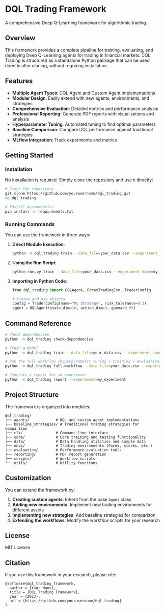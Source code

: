 # DQL Trading Framework

A comprehensive Deep Q-Learning framework for algorithmic trading.

## Overview

This framework provides a complete pipeline for training, evaluating, and deploying Deep Q-Learning agents for trading in financial markets. DQL Trading is structured as a standalone Python package that can be used directly after cloning, without requiring installation.

## Features

- **Multiple Agent Types**: DQL Agent and Custom Agent implementations
- **Modular Design**: Easily extend with new agents, environments, and strategies
- **Comprehensive Evaluation**: Detailed metrics and performance analysis
- **Professional Reporting**: Generate PDF reports with visualizations and analysis
- **Hyperparameter Tuning**: Automated tuning to find optimal parameters
- **Baseline Comparison**: Compare DQL performance against traditional strategies
- **MLflow Integration**: Track experiments and metrics

## Getting Started

### Installation

No installation is required. Simply clone the repository and use it directly:

```bash
# Clone the repository
git clone https://github.com/yourusername/dql_trading.git
cd dql_trading

# Install dependencies
pip install -r requirements.txt
```

### Running Commands

You can use the framework in three ways:

1. **Direct Module Execution**:
   ```bash
   python -m dql_trading train --data_file=your_data.csv --experiment_name=my_experiment
   ```

2. **Using the Run Script**:
   ```bash
   python run.py train --data_file=your_data.csv --experiment_name=my_experiment
   ```

3. **Importing in Python Code**:
   ```python
   from dql_trading import DQLAgent, ForexTradingEnv, TraderConfig
   
   # Create and use objects
   config = TraderConfig(name="My Strategy", risk_tolerance=0.2)
   agent = DQLAgent(state_dim=10, action_dim=3, gamma=0.99)
   ```

## Command Reference

```bash
# Check dependencies
python -m dql_trading check-dependencies

# Train a model
python -m dql_trading train --data_file=your_data.csv --experiment_name=my_experiment

# Run the full workflow (hyperparameter tuning + training + evaluation)
python -m dql_trading full-workflow --data_file=your_data.csv --experiment_name=my_experiment

# Generate a report for an experiment
python -m dql_trading report --experiment=my_experiment
```

## Project Structure

The framework is organized into modules:

```
dql_trading/
├── agents/            # DQL and custom agent implementations
├── baseline_strategies/ # Traditional trading strategies for comparison
├── cli/               # Command-line interface
├── core/              # Core training and testing functionality
├── data/              # Data handling utilities and sample data
├── envs/              # Trading environments (Forex, stocks, etc.)
├── evaluation/        # Performance evaluation tools
├── reporting/         # PDF report generation
├── scripts/           # Workflow scripts
└── utils/             # Utility functions
```

## Customization

You can extend the framework by:

1. **Creating custom agents**: Inherit from the base `Agent` class
2. **Adding new environments**: Implement new trading environments for different assets
3. **Implementing new strategies**: Add baseline strategies for comparison
4. **Extending the workflows**: Modify the workflow scripts for your research

## License

MIT License

## Citation

If you use this framework in your research, please cite:

```
@software{dql_trading_framework,
  author = {Your Name},
  title = {DQL Trading Framework},
  year = {2023},
  url = {https://github.com/yourusername/dql_trading}
}
``` 